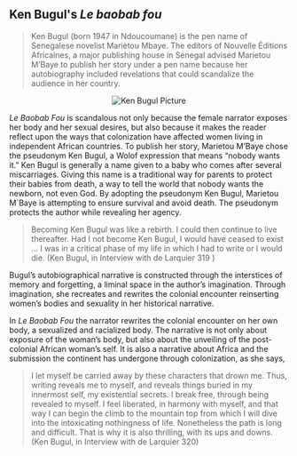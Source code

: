 
## Ken Bugul's *Le baobab fou*


>Ken Bugul (born 1947 in Ndoucoumane) is the pen name of Senegalese novelist Mariètou Mbaye. The editors of Nouvelle Éditions Africaines,
>a major publishing house in Senegal advised Marietou M’Baye to publish her story under a pen name because her autobiography 
>included revelations that could scandalize the audience in her country. 

<p align="center">
  <img alt="Ken Bugul Picture" src="https://frenchitalian.washington.edu/sites/frenchitalian/files/styles/large/public/images/kenbugul.jpg?itok=CZ1fNqoy"   />
  </p>


*Le Baobab Fou* is scandalous not only because the female narrator exposes her body and her sexual desires, but also because it makes the reader reflect upon the ways that colonization have affected women living in independent African countries. To publish her story, Marietou M’Baye chose the pseudonym Ken Bugul, a Wolof expression that means “nobody wants it.”
Ken Bugul is generally a name given to a baby who comes after several miscarriages. Giving this name is a traditional way for parents to protect
their babies from death, a way to tell the world that nobody wants the newborn, not even God. 
By adopting the pseudonym Ken Bugul, Marietou M`Baye is attempting to ensure survival and avoid death. The pseudonym protects the author while revealing her agency.

>Becoming Ken Bugul was like a rebirth. I could then continue to live thereafter.
>Had I not become Ken Bugul, I would have ceased to exist … I was in a critical
>phase of my life in which I had to write or I would die. (Ken Bugul, in Interview
>with de Larquier 319 )

Bugul’s autobiographical narrative is constructed through the interstices of
memory and forgetting, a liminal space in the author’s imagination.
Through imagination, she recreates and rewrites the colonial encounter
reinserting women’s bodies and sexuality in her historical narrative. 


In *Le Baobab Fou* the narrator rewrites the colonial encounter on her own body, a sexualized and racialized body. The narrative is not only about exposure of
the woman’s body, but also about the unveiling of the post-colonial African woman’s self. It is also a narrative about Africa and the submission the continent has undergone through colonization, as she says,  

> I let myself be carried away by these characters that drown me. Thus, writing
> reveals me to myself, and reveals things buried in my innermost self, my
> existential secrets. I break free, through being revealed to myself. I feel liberated,
in harmony with myself, and that way I can begin the climb to the mountain top
from which I will dive into the intoxicating nothingness of life. Nonetheless the
path is long and difficult. That is why it is also thrilling, with its ups and downs.
(Ken Bugul, in Interview with de Larquier 320)





